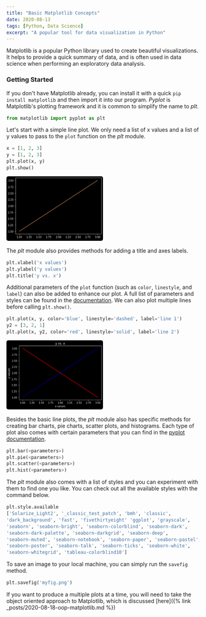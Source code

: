 ```yaml
---
title: "Basic Matplotlib Concepts"
date: 2020-08-13
tags: [Python, Data Science]
excerpt: "A popular tool for data visualization in Python"
---
```


Matplotlib is a popular Python library used to create beautiful visualizations. It helps to provide a quick summary of data, and is often used in data science when performing an exploratory data analysis. 

### Getting Started 
If you don't have Matplotlib already, you can install it with a quick `pip install matplotlib` and then import it into our program. *Pyplot* is Matplotlib's plotting framework and it is common to simplify the name to *plt*.
```python
from matplotlib import pyplot as plt
```
Let's start with a simple line plot. We only need a list of x values and a list of y values to pass to the `plot` function on the *plt* module.  
```python
x = [1, 2, 3]
y = [1, 2, 3]
plt.plot(x, y)
plt.show()
```
<img class="align-center" src="/images/matplotlib/simple-line.PNG" style="border-radius: 5px; width: 50%;"><br>

The *plt* module also provides methods for adding a title and axes labels.
```python
plt.xlabel('x values')
plt.ylabel('y values')
plt.title('y vs. x')
```
Additional parameters of the `plot` function (such as `color`, `linestyle`, and `label`) can also be added to enhance our plot. A full list of parameters and styles can be found in the [documentation](https://matplotlib.org/3.3.1/api/_as_gen/matplotlib.pyplot.plot.html). We can also plot multiple lines before calling `plt.show()`.
```python
plt.plot(x, y, color='blue', linestyle='dashed', label='line 1')
y2 = [3, 2, 1]
plt.plot(x, y2, color='red', linestyle='solid', label='line 2')
```
<img class="align-center" src="/images/matplotlib/multiple-lines.PNG" style="border-radius: 5px; width: 50%;"><br>

Besides the basic line plots, the *plt* module also has specific methods for creating bar charts, pie charts, scatter plots, and histograms. Each type of plot also comes with certain parameters that you can find in the [pyplot documentation](https://matplotlib.org/api/pyplot_api.html). 
```python
plt.bar(<parameters>)
plt.pie(<parameters>)
plt.scatter(<parameters>)
plt.hist(<parameters>)
```

The *plt* module also comes with a list of styles and you can experiment with them to find one you like. You can check out all the available styles with the command below.
```python
plt.style.available
['Solarize_Light2', '_classic_test_patch', 'bmh', 'classic', 
'dark_background', 'fast', 'fivethirtyeight' 'ggplot', 'grayscale', 
'seaborn', 'seaborn-bright', 'seaborn-colorblind', 'seaborn-dark', 
'seaborn-dark-palette', 'seaborn-darkgrid', 'seaborn-deep', 
'seaborn-muted', 'seaborn-notebook', 'seaborn-paper', 'seaborn-pastel', 
'seaborn-poster', 'seaborn-talk', 'seaborn-ticks', 'seaborn-white', 
'seaborn-whitegrid', 'tableau-colorblind10']
```

To save an image to your local machine, you can simply run the `savefig` method.
```python
plt.savefig('myfig.png')
```

If you want to produce a multiple plots at a time, you will need to take the object oriented approach to Matplotlib, which is discussed [here]({% link _posts/2020-08-18-oop-matplotlib.md %})
